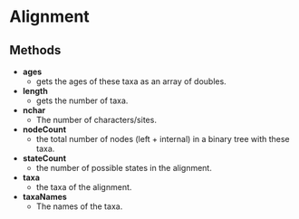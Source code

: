 Alignment
=========
Methods
-------

- **ages**
  - gets the ages of these taxa as an array of doubles.
- **length**
  - gets the number of taxa.
- **nchar**
  - The number of characters/sites.
- **nodeCount**
  - the total number of nodes (left + internal) in a binary tree with these taxa.
- **stateCount**
  - the number of possible states in the alignment.
- **taxa**
  - the taxa of the alignment.
- **taxaNames**
  - The names of the taxa.